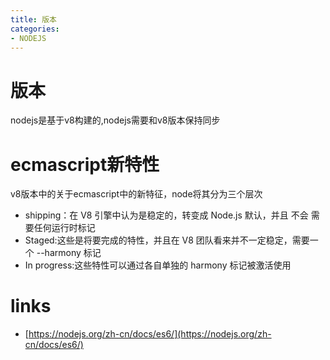 ```yaml
---
title: 版本
categories: 
- NODEJS
---
```

# 版本

nodejs是基于v8构建的,nodejs需要和v8版本保持同步

# ecmascript新特性

v8版本中的关于ecmascript中的新特征，node将其分为三个层次

- shipping：在 V8 引擎中认为是稳定的，转变成 Node.js 默认，并且 不会 需要任何运行时标记
- Staged:这些是将要完成的特性，并且在 V8 团队看来并不一定稳定，需要一个 --harmony 标记
- In progress:这些特性可以通过各自单独的 harmony 标记被激活使用


# links
- [https://nodejs.org/zh-cn/docs/es6/](https://nodejs.org/zh-cn/docs/es6/)
